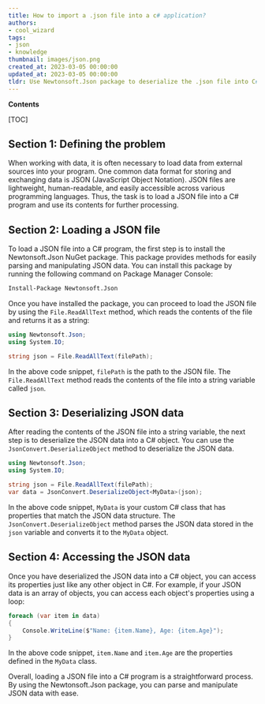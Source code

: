```yaml
---
title: How to import a .json file into a c# application?
authors:
- cool_wizard
tags:
- json
- knowledge
thumbnail: images/json.png
created_at: 2023-03-05 00:00:00
updated_at: 2023-03-05 00:00:00
tldr: Use Newtonsoft.Json package to deserialize the .json file into C# object.
---
```


**Contents**

[TOC]

## Section 1: Defining the problem

When working with data, it is often necessary to load data from external sources into your program. One common data format for storing and exchanging data is JSON (JavaScript Object Notation). JSON files are lightweight, human-readable, and easily accessible across various programming languages. Thus, the task is to load a JSON file into a C# program and use its contents for further processing.


## Section 2: Loading a JSON file

To load a JSON file into a C# program, the first step is to install the Newtonsoft.Json NuGet package. This package provides methods for easily parsing and manipulating JSON data. You can install this package by running the following command on Package Manager Console:

```bash
Install-Package Newtonsoft.Json
```

Once you have installed the package, you can proceed to load the JSON file by using the `File.ReadAllText` method, which reads the contents of the file and returns it as a string:

```csharp
using Newtonsoft.Json;
using System.IO;

string json = File.ReadAllText(filePath);
```

In the above code snippet, `filePath` is the path to the JSON file. The `File.ReadAllText` method reads the contents of the file into a string variable called `json`.


## Section 3: Deserializing JSON data

After reading the contents of the JSON file into a string variable, the next step is to deserialize the JSON data into a C# object. You can use the `JsonConvert.DeserializeObject` method to deserialize the JSON data.

```csharp
using Newtonsoft.Json;
using System.IO;

string json = File.ReadAllText(filePath);
var data = JsonConvert.DeserializeObject<MyData>(json);
```

In the above code snippet, `MyData` is your custom C# class that has properties that match the JSON data structure. The `JsonConvert.DeserializeObject` method parses the JSON data stored in the `json` variable and converts it to the `MyData` object.


## Section 4: Accessing the JSON data

Once you have deserialized the JSON data into a C# object, you can access its properties just like any other object in C#. For example, if your JSON data is an array of objects, you can access each object's properties using a loop:

```csharp
foreach (var item in data)
{
    Console.WriteLine($"Name: {item.Name}, Age: {item.Age}");
}
```

In the above code snippet, `item.Name` and `item.Age` are the properties defined in the `MyData` class.

Overall, loading a JSON file into a C# program is a straightforward process. By using the Newtonsoft.Json package, you can parse and manipulate JSON data with ease.
